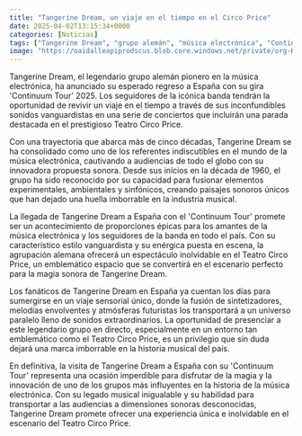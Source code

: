 ```yaml
---
title: "Tangerine Dream, un viaje en el tiempo en el Circo Price"
date: 2025-04-02T13:15:34+0000
categories: [Noticias]
tags: ["Tangerine Dream", "grupo alemán", "música electrónica", "Continuum Tour", "Teatro Circo Price", "innovadora propuesta sonora", "espectáculo inolvidable."]
image: "https://oaidalleapiprodscus.blob.core.windows.net/private/org-HKmKxpuNw3Y88lm4EBrIPq0n/user-ZwiCXOggLL8ZNNKE2g7rXFmV/img-aEZVHldzuXBV1HZBzUMQjwRY.png?st=2025-04-02T12%3A15%3A34Z&se=2025-04-02T14%3A15%3A34Z&sp=r&sv=2024-08-04&sr=b&rscd=inline&rsct=image/png&skoid=d505667d-d6c1-4a0a-bac7-5c84a87759f8&sktid=a48cca56-e6da-484e-a814-9c849652bcb3&skt=2025-04-02T10%3A52%3A46Z&ske=2025-04-03T10%3A52%3A46Z&sks=b&skv=2024-08-04&sig=5k4Sw6eJhdXAleEukNjWlvtlHo5hv0FeKOXD19BEn%2BI%3D"
---
```


Tangerine Dream, el legendario grupo alemán pionero en la música electrónica, ha anunciado su esperado regreso a España con su gira 'Continuum Tour' 2025. Los seguidores de la icónica banda tendrán la oportunidad de revivir un viaje en el tiempo a través de sus inconfundibles sonidos vanguardistas en una serie de conciertos que incluirán una parada destacada en el prestigioso Teatro Circo Price.

Con una trayectoria que abarca más de cinco décadas, Tangerine Dream se ha consolidado como uno de los referentes indiscutibles en el mundo de la música electrónica, cautivando a audiencias de todo el globo con su innovadora propuesta sonora. Desde sus inicios en la década de 1960, el grupo ha sido reconocido por su capacidad para fusionar elementos experimentales, ambientales y sinfónicos, creando paisajes sonoros únicos que han dejado una huella imborrable en la industria musical.

La llegada de Tangerine Dream a España con el 'Continuum Tour' promete ser un acontecimiento de proporciones épicas para los amantes de la música electrónica y los seguidores de la banda en todo el país. Con su característico estilo vanguardista y su enérgica puesta en escena, la agrupación alemana ofrecerá un espectáculo inolvidable en el Teatro Circo Price, un emblemático espacio que se convertirá en el escenario perfecto para la magia sonora de Tangerine Dream.

Los fanáticos de Tangerine Dream en España ya cuentan los días para sumergirse en un viaje sensorial único, donde la fusión de sintetizadores, melodías envolventes y atmósferas futuristas los transportará a un universo paralelo lleno de sonidos extraordinarios. La oportunidad de presenciar a este legendario grupo en directo, especialmente en un entorno tan emblemático como el Teatro Circo Price, es un privilegio que sin duda dejará una marca imborrable en la historia musical del país.

En definitiva, la visita de Tangerine Dream a España con su 'Continuum Tour' representa una ocasión imperdible para disfrutar de la magia y la innovación de uno de los grupos más influyentes en la historia de la música electrónica. Con su legado musical inigualable y su habilidad para transportar a las audiencias a dimensiones sonoras desconocidas, Tangerine Dream promete ofrecer una experiencia única e inolvidable en el escenario del Teatro Circo Price.
    
